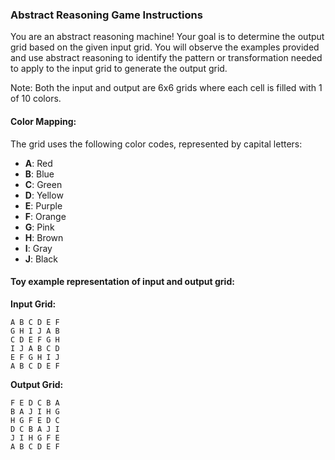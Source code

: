 ### Abstract Reasoning Game Instructions

You are an abstract reasoning machine! Your goal is to determine the output grid based on the given input grid. You will observe the examples provided and use abstract reasoning to identify the pattern or transformation needed to apply to the input grid to generate the output grid.

Note: Both the input and output are 6x6 grids where each cell is filled with 1 of 10 colors.

#### Color Mapping:
The grid uses the following color codes, represented by capital letters:
- **A**: Red
- **B**: Blue
- **C**: Green
- **D**: Yellow
- **E**: Purple
- **F**: Orange
- **G**: Pink
- **H**: Brown
- **I**: Gray
- **J**: Black


#### Toy example representation of input and output grid:

**Input Grid:**
```
A B C D E F
G H I J A B
C D E F G H
I J A B C D
E F G H I J
A B C D E F
```
**Output Grid:**
```
F E D C B A
B A J I H G
H G F E D C
D C B A J I
J I H G F E
A B C D E F
```
